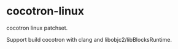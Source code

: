 # cocotron-linux
cocotron linux patchset.

Support build cocotron with clang and libobjc2/libBlocksRuntime.

